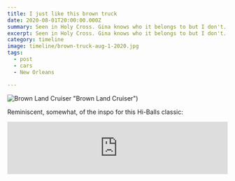 ```yaml
---
title: I just like this brown truck
date: 2020-08-01T20:00:00.000Z
summary: Seen in Holy Cross. Gina knows who it belongs to but I don't.
excerpt: Seen in Holy Cross. Gina knows who it belongs to but I don't.
category: timeline
image: timeline/brown-truck-aug-1-2020.jpg
tags:
  - post 
  - cars
  - New Orleans

---
```


![Brown Land Cruiser](/static/img/timeline/cars/brown-truck-aug-1-2020.jpg) "Brown Land Cruiser")

Reminiscent, somewhat, of the inspo for this Hi-Balls classic:

<iframe style="border: 0; width: 100%; height: 120px;" src="https://bandcamp.com/EmbeddedPlayer/album=2864899534/size=large/bgcol=ffffff/linkcol=0687f5/tracklist=false/artwork=small/track=2330253439/transparent=true/" seamless><a href="https://hiballs.bandcamp.com/album/continental">Continental by The Hi-Balls</a></iframe>

